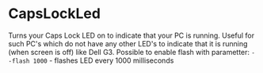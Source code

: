 # CapsLockLed
Turns your Caps Lock LED on to indicate that your PC is running.
Useful for such PC's which do not have any other LED's to indicate that it is running (when screen is off) like Dell G3.
Possible to enable flash with parametter:
`--flash 1000` - flashes LED every 1000 milliseconds

